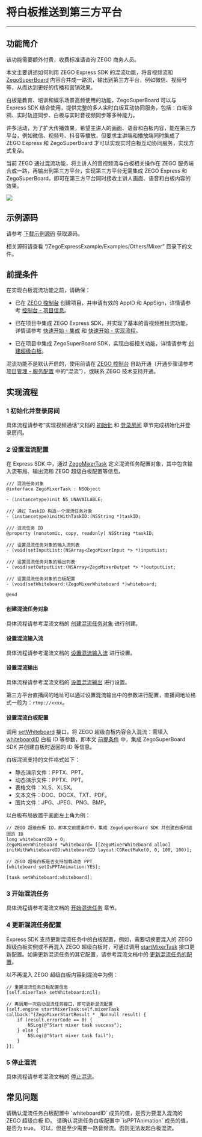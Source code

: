 # 将白板推送到第三方平台

- - -

## 功能简介

<Warning title="注意">


该功能需要额外付费，收费标准请咨询 ZEGO 商务人员。
</Warning>

本文主要讲述如何利用 ZEGO Express SDK 的混流功能，将音视频流和 [ZegoSuperBoard](/super-board-ios/product-desc/overview) 内容合并成一路流，输出到第三方平台，例如微信、视频号等，从而达到更好的传播和营销效果。

白板是教育、培训和娱乐场景高频使用的功能，ZegoSuperBoard 可以与 Express SDK 结合使用，提供完整的多人实时白板互动协同服务，包括：白板涂鸦、实时轨迹同步、白板与实时音视频同步等多种能力。

许多活动，为了扩大传播效果，希望主讲人的画面、语音和白板内容，能在第三方平台，例如微信、视频号、抖音等播放，但要求主讲端和播放端同时集成了 ZEGO Express 和 ZegoSuperBoard 才可以实现实时白板互动协同服务，实现方式复杂。

当前 ZEGO 通过混流功能，将主讲人的音视频流与白板相关操作在 ZEGO 服务端合成一路，再输出到第三方平台，实现第三方平台无需集成 ZEGO Express 和 ZegoSuperBoard，即可在第三方平台同时接收主讲人画面、语音和白板内容的效果。

<Frame width="512" height="auto" caption="">
  <img src="https://doc-media.zego.im/sdk-doc/Pics/Express/whiteboard_mixer.jpeg" />
</Frame>


## 示例源码

请参考 [下载示例源码](https://doc-zh.zego.im/article/13411) 获取源码。

相关源码请查看 “/ZegoExpressExample/Examples/Others/Mixer” 目录下的文件。

## 前提条件

在实现白板混流功能之前，请确保：

- 已在 [ZEGO 控制台](https://console.zego.im) 创建项目，并申请有效的 AppID 和 AppSign，详情请参考 [控制台 - 项目信息](/console/project-info)。
- 已在项目中集成 ZEGO Express SDK，并实现了基本的音视频推拉流功能，详情请参考 [快速开始 - 集成](https://doc-zh.zego.im/article/13413) 和 [快速开始 - 实现流程](https://doc-zh.zego.im/article/13415)。

- 已在项目中集成 ZegoSuperBoard SDK，实现白板相关功能，详情请参考 [创建超级白板](https://doc-zh.zego.im/article/11319)。

<Warning title="注意">

混流功能不是默认开启的，使用前请在 [ZEGO 控制台](https://console.zego.im) 自助开通（开通步骤请参考 [项目管理 - 服务配置](/console/service-configuration/enable-stream-mixing-service) 中的“混流”），或联系 ZEGO 技术支持开通。
</Warning>


## 实现流程

### 1 初始化并登录房间

具体流程请参考“实现视频通话”文档的 [初始化](https://doc-zh.zego.im/article/13415#初始化) 和 [登录房间](https://doc-zh.zego.im/article/13415#登录房间) 章节完成初始化并登录房间。

### 2 设置混流配置

在 Express SDK 中，通过 [ZegoMixerTask](https://doc-zh.zego.im/article/api?doc=Express_Video_SDK_API~objective-c_ios~class~ZegoMixerTask) 定义混流任务配置对象，其中包含输入流布局、输出流和 ZEGO 超级白板配置等信息。


```objc
/// 混流任务对象
@interface ZegoMixerTask : NSObject

- (instancetype)init NS_UNAVAILABLE;

/// 通过 TaskID 构造一个混流任务对象
- (instancetype)initWithTaskID:(NSString *)taskID;

/// 混流任务 ID
@property (nonatomic, copy, readonly) NSString *taskID;

/// 设置混流任务对象的输入流列表
- (void)setInputList:(NSArray<ZegoMixerInput *> *)inputList;

/// 设置混流任务对象的输出列表
- (void)setOutputList:(NSArray<ZegoMixerOutput *> *)outputList;

/// 设置混流任务对象的白板配置
- (void)setWhiteboard:(ZegoMixerWhiteboard *)whiteboard;

@end
```

#### 创建混流任务对象

具体流程请参考混流文档的 [创建混流任务对象](https://doc-zh.zego.im/article/14776#创建混流任务对象) 进行创建。

#### 设置混流输入流

具体流程请参考混流文档的 [设置混流输入流](https://doc-zh.zego.im/article/14776#设置混流输入流) 进行设置。

#### 设置混流输出

具体流程请参考混流文档的 [设置混流输出](https://doc-zh.zego.im/article/14776#设置混流输出) 进行设置。

<Note title="说明">



第三方平台直播间的地址可以通过设置混流输出中的参数进行配置，直播间地址格式一般为：`rtmp://xxxx`。
</Note>

#### 设置混流白板配置

调用 [setWhiteboard](https://doc-zh.zego.im/article/api?doc=Express_Video_SDK_API~objective-c_ios~class~ZegoMixerTask#set-whiteboard) 接口，将 ZEGO 超级白板内容合入混流：需填入 [whiteboardID](https://doc-zh.zego.im/article/api?doc=Express_Video_SDK_API~objective-c_ios~class~ZegoMixerWhiteboard#whiteboard-id) 白板 ID 等参数，即本文 [前提条件](https://doc-zh.zego.im/article/20784#2) 中，集成 ZegoSuperBoard SDK 并创建白板时返回的 ID 等信息。

<Note title="说明">


白板混流支持的文件格式如下：
- 静态演示文件：PPTX、PPT。
- 动态演示文件：PPTX、PPT。
- 表格文件：XLS、XLSX。
- 文本文件：DOC、DOCX、TXT、PDF。
- 图片文件：JPG、JPEG、PNG、BMP。
</Note>

以白板布局放置于画面左上角为例：

```objc
// ZEGO 超级白板 ID，即本文前提条件中，集成 ZegoSuperBoard SDK 并创建白板时返回的 ID
long whiteboardID = 0;
ZegoMixerWhiteboard *whiteboard= [[ZegoMixerWhiteboard alloc] initWithWhiteboardID:whiteboardID layout:CGRectMake(0, 0, 100, 100)];

// ZEGO 超级白板是否支持加载动态 PPT
[whiteboard setIsPPTAnimation:YES];

[task setWhiteboard:whiteboard];
```

### 3 开始混流任务

具体流程请参考混流文档的 [开始混流任务](https://doc-zh.zego.im/article/14776#开始混流任务) 章节。


### 4 更新混流任务配置

Express SDK 支持更新混流任务中的白板配置，例如，需要切换要混入的 ZEGO 超级白板实例或不再混入 ZEGO 超级白板时，可通过调用 [startMixerTask](https://doc-zh.zego.im/article/api?doc=Express_Video_SDK_API~objective-c_ios~class~ZegoExpressEngine#start-mixer-task-callback) 接口更新配置。如需更新混流任务的其它配置，请参考混流文档中的 [更新混流任务的配置](https://doc-zh.zego.im/article/14776#5_4)。

以不再混入 ZEGO 超级白板内容到混流中为例：

```objc
// 重置混流任务白板配置信息
[self.mixerTask setWhiteboard:nil];

// 再调用一次启动混流任务接口，即可更新混流配置
[self.engine startMixerTask:self.mixerTask callback:^(ZegoMixerStartResult * _Nonnull result) {
    if (result.errorCode == 0) {
        NSLog(@"Start mixer task success");
    } else {
        NSLog(@"Start mixer task fail");
    }
}];
```

### 5 停止混流

具体流程请参考混流文档的 [停止混流](https://doc-zh.zego.im/article/14776#停止混流)。


## 常见问题

<Accordion title="为什么混流任务中指定了混入 ZEGO 超级白板，但混流结果中没有白板画面？" defaultOpen="false">
请确认混流任务白板配置中 `whiteboardID` 成员的值，是否为要混入混流的 ZEGO 超级白板 ID。
</Accordion>

<Accordion title="为什么 ZEGO 超级白板中加载了带动效的 PPT 文件，但混流结果中白板画面却没有混入对应的动效？" defaultOpen="false">
请确认混流任务白板配置中 `isPPTAnimation` 成员的值，是否为 true。
</Accordion>

<Accordion title="可以不展示主讲人的摄像头画面吗？" defaultOpen="false">
可以，但是至少需要一路音频流。否则无法发起白板混流。
</Accordion>
<Content />

